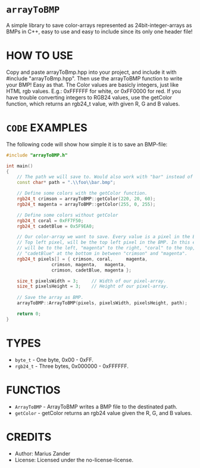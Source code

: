 # `arrayToBMP`
A simple library to save color-arrays represented as 24bit-integer-arrays as BMPs in C++, 
easy to use and easy to include since its only one header file!

# HOW TO USE
Copy and paste arrayToBmp.hpp into your project, and include it with #include "arrayToBmp.hpp".
Then use the arrayToBMP function to write your BMP! Easy as that. The Color values are basicly integers, 
just like HTML rgb values. E.g.: 0xFFFFFF for white, or 0xFF0000 for red.
If you have trouble converting integers to RGB24 values, use the getColor function, which returns an rgb24_t value, 
with given R, G and B values.

# `CODE` EXAMPLES
The following code will show how simple it is to save an BMP-file:
```cpp
#include "arrayToBMP.h"

int main()
{
	// The path we will save to. Would also work with "bar" instead of "bar.bmp".
	const char* path = ".\\foo\\bar.bmp";	

	// Define some colors with the getColor function.
	rgb24_t crimson = arrayToBMP::getColor(220, 20, 60);
	rgb24_t magenta = arrayToBMP::getColor(255, 0, 255);

	// Define some colors without getColor
	rgb24_t coral = 0xFF7F50;
	rgb24_t cadetBlue = 0x5F9EA0;

	// Our color-array we want to save. Every value is a pixel in the BMP
	// Top left pixel, will be the top left pixel in the BMP. In this example "crimson"
	// will be to the left, "magenta" to the right, "coral" to the top, in between, and 
	// "cadetBlue" at the bottom in between "crimson" and "magenta".
	rgb24_t pixels[] = { crimson, coral,	 magenta,
			     crimson, magenta,   magenta,
			     crimson, cadetBlue, magenta };

	size_t pixelsWidth = 3; 	// Width of our pixel-array.
	size_t pixelsHeight = 3;	// Height of our pixel-array.
	
	// Save the array as BMP.
	arrayToBMP::ArrayToBMP(pixels, pixelsWidth, pixelsHeight, path);

	return 0;
}
```

# TYPES
* `byte_t`  - One byte, 0x00 - 0xFF.
* `rgb24_t` - Three bytes, 0x000000 - 0xFFFFFF.

# FUNCTIOS
* `ArrayToBMP` - ArrayToBMP writes a BMP file to the destinated path.
* `getColor`   - getColor returns an rgb24 value given the R, G, and B values.

# CREDITS 
* Author: Marius Zander
* License: Licensed under the no-license-license.








